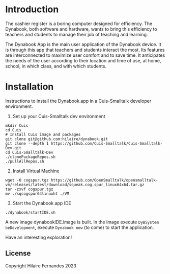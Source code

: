 # Introduction

The cashier register is a boring computer designed for efficiency. The
Dynabook, both software and hardware, wants to bring this efficiency
to teachers and students to manage their job of teaching and learning.

The Dynabook App is the main user application of the Dynabook
device. It is through this app that teachers and students interact the
most. Its features are interconnected to maximize user comfort and to
save time. It anticipates the needs of the user according to their
location and time of use, at home, school, in which class, and with
which students.

# Installation

Instructions to install the Dynabook.app in a Cuis-Smalltalk developer
environment.

1. Set up your Cuis-Smalltalk dev environment
```
mkdir Cuis
cd Cuis
# Install Cuis image and packages
git clone git@github.com:hilaire/dynabook.git
git clone --depth 1 https://github.com/Cuis-Smalltalk/Cuis-Smalltalk-Dev.git
cd Cuis-Smalltalk-Dev
./clonePackageRepos.sh
./pullAllRepos.sh
```
2. Install Virtual Machine
```
wget -O cogspur.tgz https://github.com/OpenSmalltalk/opensmalltalk-vm/releases/latest/download/squeak.cog.spur_linux64x64.tar.gz
tar -zxvf cogspur.tgz
mv ./sqcogspur64linuxht ./VM
```

3. Start the Dynabook.app IDE
```
./dynabook/startIDE.sh
```
A new image dynabookIDE.image is built. In the image execute
`DyBSystem beDevelopment`, execute `Dynabook new` (to come) to start the
application.

Have an interesting exploration!

## License

Copyright Hilaire Fernandes 2023
